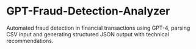 # GPT-Fraud-Detection-Analyzer
Automated fraud detection in financial transactions using GPT-4, parsing CSV input and generating structured JSON output with technical recommendations.
